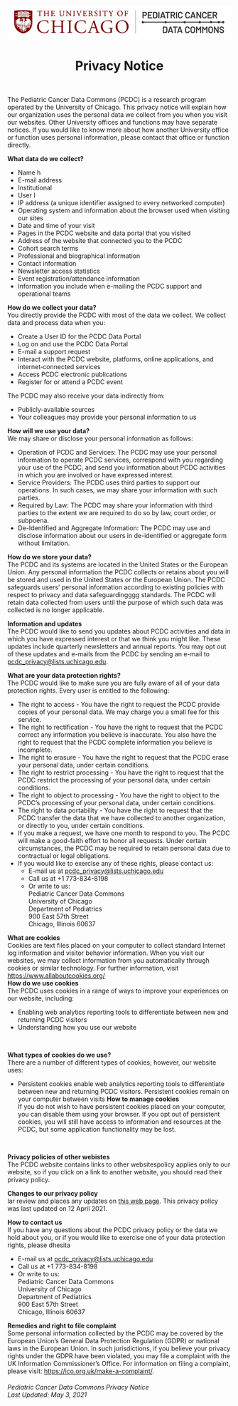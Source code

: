 ![Logo](Images/PcdcLogo.png)
<h1 align= "center">
 Privacy Notice
</h1> <br>

The Pediatric Cancer Data Commons (PCDC) is a research program operated by the University of Chicago. This privacy notice will explain how our organization uses the personal data we collect from you when you visit our websites. Other University offices and functions may have separate notices. If you would like to know more about how another University office or function uses personal information, please contact that office or function directly.
<br>


**What data do we collect?** <br>
* Name h
* E-mail address
* Institutional 
* User I
* IP address (a unique identifier assigned to every networked computer)
* Operating system and information about the browser used when visiting our sites
* Date and time of your visit
* Pages in the PCDC website and data portal that you visited
* Address of the website that connected you to the PCDC
* Cohort search terms
* Professional and biographical information
* Contact information
* Newsletter access statistics
* Event registration/attendance information
* Information you include when e-mailing the PCDC support and operational teams

 
 
 
**How do we collect your data?** <br>
You directly provide the PCDC with most of the data we collect. We collect data and process data when you:
* Create a User ID for the PCDC Data Portal
* Log on and use the PCDC Data Portal
* E-mail a support request
* Interact with the PCDC website, platforms, online applications, and internet‐connected
services
* Access PCDC electronic publications
* Register for or attend a PCDC event

The PCDC may also receive your data indirectly from:
* Publicly-available sources
* Your colleagues may provide your personal information to us

**How will we use your data?** <br>
We may share or disclose your personal information as follows:
* Operation of PCDC and Services: The PCDC may use your personal information to operate PCDC services, correspond with you regarding your use of the PCDC, and send you information about PCDC activities in which you are involved or have expressed interest.
* Service Providers: The PCDC uses third parties to support our operations. In such cases, we may share your information with such parties.
* Required by Law: The PCDC may share your information with third parties to the extent we are required to do so by law, court order, or subpoena.
* De-Identified and Aggregate Information: The PCDC may use and disclose information about our users in de-identified or aggregate form without limitation.

**How do we store your data?**<br>
The PCDC and its systems are located in the United States or the European Union. Any personal information the PCDC collects or retains about you will be stored and used in the United States or the European Union. The PCDC safeguards users’ personal information according to existing policies with respect to privacy and data safeguardingggg standards. The PCDC will retain data collected from users until the purpose of which such data was collected is no longer applicable.

**Information and updates**<br>
The PCDC would like to send you updates about PCDC activities and data in which you have expressed interest or that we think you might like. These updates include quarterly newsletters and annual reports. You may opt out of these updates and e-mails from the PCDC by sending an e-mail to pcdc_privacy@lists.uchicago.edu.

**What are your data protection rights?** <br>
The PCDC would like to make sure you are fully aware of all of your data protection rights.
Every user is entitled to the following:
* The right to access - You have the right to request the PCDC provide copies of your personal data. We may charge you a small fee for this service.
* The right to rectification - You have the right to request that the PCDC correct any information you believe is inaccurate. You also have the right to request that the PCDC complete information you believe is incomplete.
* The right to erasure - You have the right to request that the PCDC erase your personal data, under certain conditions.
* The right to restrict processing - You have the right to request that the PCDC restrict the processing of your personal data, under certain conditions.
* The right to object to processing - You have the right to object to the PCDC’s processing of your personal data, under certain conditions.
* The right to data portability - You have the right to request that the PCDC transfer the data that we have collected to another organization, or directly to you, under certain conditions.
* If you make a request, we have one month to respond to you. The PCDC will make a good-faith effort to honor all requests. Under certain circumstances, the PCDC may be required to retain personal data due to contractual or legal obligations.
* If you would like to exercise any of these rights, please contact us:
  * E-mail us at pcdc_privacy@lists.uchicago.edu
  * Call us at +1 773-834-8198
  * Or write to us:<br>
        Pediatric Cancer Data Commons<br>
        University of Chicago<br>
        Department of Pediatrics<br>
        900 East 57th Street<br>
        Chicago, Illinois 60637
        
**What are cookies** <br>
Cookies are text files placed on your computer to collect standard Internet log information and visitor behavior information. When you visit our websites, we may collect information from you automatically through cookies or similar technology. For further information, visit https://www.allaboutcookies.org/
<br>
**How do we use cookies** <br>
The PCDC uses cookies in a range of ways to improve your experiences on our website, including:<br>
* Enabling web analytics reporting tools to differentiate between new and returning PCDC visitors
* Understanding how you use our website
<br>

**What types of cookies do we use?** <br>
There are a number of different types of cookies; however, our website uses:<br>
* Persistent cookies enable web analytics reporting tools to differentiate between new and returning PCDC visitors. Persistent cookies remain on your computer between visits
**How to manage cookies**<br>
If you do not wish to have persistent cookies placed on your computer, you can disable them using your browser. If you opt out of persistent cookies, you will still have access to information and resources at the PCDC, but some application functionality may be lost.
<br>

**Privacy policies of other webistes**<br>
The PCDC website contains links to other websitespolicy applies only to our website, so if you click on a link to another website, you should read their privacy policy.
<br>

**Changes to our privacy policy**<br>lar review and places any updates on [this web page](ggggg). This privacy policy was last updated on 12 April 2021.
<br>

**How to contact us** <br>
If you have any questions about the PCDC privacy policy or the data we hold about you, or if you would like to exercise one of your data protection rights, please dhesita
  * E-mail us at pcdc_privacy@lists.uchicago.edu
  * Call us at +1 773-834-8198
  * Or write to us:<br>
        Pediatric Cancer Data Commons<br>
        University of Chicago<br>
        Department of Pediatrics<br>
        900 East 57th Street<br>
        Chicago, Illinois 60637<br>

**Remedies and right to file complaint**<br>
Some personal information collected by the PCDC may be covered by the European Union’s General Data Protection Regulation (GDPR) or national laws in the European Union. In such jurisdictions, if you believe your privacy rights under the GDPR have been violated, you may file a complaint with the UK Information Commissioner’s Office. For information on filing a complaint, please visit: https://ico.org.uk/make-a-complaint/.

###### Pediatric Cancer Data Commons Privacy Notice<br>Last Updated: May 3, 2021
